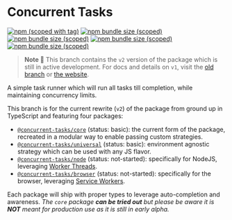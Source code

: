 # Concurrent Tasks

[![npm (scoped with tag)](https://img.shields.io/npm/v/@concurrent-tasks/core/next)][core] [![npm bundle size (scoped)](https://img.shields.io/bundlephobia/minzip/@concurrent-tasks/core?label=%40concurrent-tasks%2Fcore)][core] [![npm bundle size (scoped)](https://img.shields.io/bundlephobia/minzip/@concurrent-tasks/universal?label=%40concurrent-tasks%2Funiversal)][universal] [![npm bundle size (scoped)](https://img.shields.io/bundlephobia/minzip/@concurrent-tasks/node?label=%40concurrent-tasks%2Fnode)][node] [![npm bundle size (scoped)](https://img.shields.io/bundlephobia/minzip/@concurrent-tasks/browser?label=%40concurrent-tasks%2Fbrowser)][node]

> **Note 🚨**
> This branch contains the `v2` version of the package which is still in active development. For docs and details on `v1`, visit the [old branch](https://github.com/samrith-s/concurrent-tasks/tree/v1) or [the website](https://concurrent-tasks.js.org).

A simple task runner which will run all tasks till completion, while maintaining concurrency limits.

This branch is for the current rewrite (`v2`) of the package from ground up in TypeScript and featuring four packages:

-   [`@concurrent-tasks/core`][core] (status: basic): the current form of the package, recreated in a modular way to enable passing custom strategies.
-   [`@concurrent-tasks/universal`][universal] (status: basic): environment agnostic strategy which can be used with any JS flavor.
-   [`@concurrent-tasks/node`][node] (status: not-started): specifically for NodeJS, leveraging [Worker Threads](https://nodejs.org/api/worker_threads.html).
-   [`@concurrent-tasks/browser`][browser] (status: not-started): specifically for the browser, leveraging [Service Workers](https://developer.mozilla.org/en-US/docs/Web/API/Service_Worker_API).

Each package will ship with proper types to leverage auto-completion and awareness. _The `core` package **can be tried out** but please be aware it is **NOT** meant for production use as it is still in early alpha._

[core]: https://www.npmjs.com/package/@concurrent-tasks/core
[universal]: https://www.npmjs.com/package/@concurrent-tasks/universal
[node]: https://www.npmjs.com/package/@concurrent-tasks/node
[browser]: https://www.npmjs.com/package/@concurrent-tasks/browser
